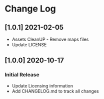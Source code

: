 # Change Log

## [1.0.1] 2021-02-05

- Assets CleanUP - Remove maps files
- Update LICENSE

## [1.0.0] 2020-10-17
### Initial Release

- Update Licensing information
- Add CHANGELOG.md to track all changes
